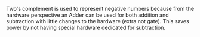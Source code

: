 Two's complement is used to represent negative numbers because from the
hardware perspective an Adder can be used for both addition and subtraction
with little changes to the hardware (extra not gate). This saves power by not having special hardware dedicated for subtraction.